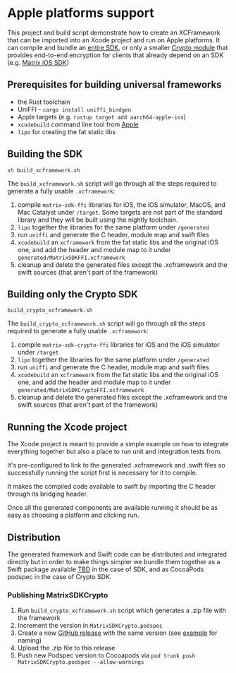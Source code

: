 # Apple platforms support

This project and build script demonstrate how to create an XCFramework that can be imported into an Xcode project and run on Apple platforms. It can compile and bundle an [entire SDK](#Building-the-SDK), or only a smaller [Crypto module](#Building-only-the-Crypto-SDK) that provides end-to-end encryption for clients that already depend on an SDK (e.g. [Matrix iOS SDK](https://github.com/matrix-org/matrix-ios-sdk))

## Prerequisites for building universal frameworks

* the Rust toolchain
* UniFFI - `cargo install uniffi_bindgen`
* Apple targets (e.g. `rustup target add aarch64-apple-ios`)
* `xcodebuild` command line tool from [Apple](https://developer.apple.com/library/archive/technotes/tn2339/_index.html)
* `lipo` for creating the fat static libs

## Building the SDK

```
sh build_xcframework.sh
```

The `build_xcframework.sh` script will go through all the steps required to generate a fully usable `.xcframework`:

1. compile `matrix-sdk-ffi` libraries for iOS, the iOS simulator, MacOS, and Mac Catalyst under `/target`. Some targets are not part of the standard library and they will be built using the nightly toolchain. 
2. `lipo` together the libraries for the same platform under `/generated`
3. run `uniffi` and generate the C header, module map and swift files
4. `xcodebuild` an `xcframework` from the fat static libs and the original iOS one, and add the header and module map to it under `generated/MatrixSDKFFI.xcframework`
5. cleanup and delete the generated files except the .xcframework and the swift sources (that aren't part of the framework)

## Building only the Crypto SDK

```
build_crypto_xcframework.sh
```

The `build_crypto_xcframework.sh` script will go through all the steps required to generate a fully usable `.xcframework`:

1. compile `matrix-sdk-crypto-ffi` libraries for iOS and the iOS simulator under `/target`
2. `lipo` together the libraries for the same platform under `/generated`
3. run `uniffi` and generate the C header, module map and swift files
4. `xcodebuild` an `xcframework` from the fat static libs and the original iOS one, and add the header and module map to it under `generated/MatrixSDKCryptoFFI.xcframework`
5. cleanup and delete the generated files except the .xcframework and the swift sources (that aren't part of the framework)

## Running the Xcode project

The Xcode project is meant to provide a simple example on how to integrate everything together but also a place to run unit and integration tests from.

It's pre-configured to link to the generated .xcframework and .swift files so successfully running the script first is necessary for it to compile.

It makes the compiled code available to swift by importing the C header through its bridging header.

Once all the generated components are available running it should be as easy as choosing a platform and clicking run.

## Distribution

The generated framework and Swift code can be distributed and integrated directly but in order to make things simpler we bundle them together as a Swift package available [TBD](here) in the case of SDK, and as CocoaPods podspec in the case of Crypto SDK.

### Publishing MatrixSDKCrypto
1. Run `build_crypto_xcframework.sh` script which generates a .zip file with the framework
2. Increment the version in `MatrixSDKCrypto.podspec`
3. Create a new [GitHub release](https://github.com/matrix-org/matrix-rust-sdk/releases) with the same version (see [example](https://github.com/matrix-org/matrix-rust-sdk/releases/tag/matrix-sdk-crypto-ffi-0.1.0) for naming)
4. Upload the .zip file to this release
5. Push new Podspec version to Cocoapods via `pod trunk push MatrixSDKCrypto.podspec --allow-warnings`
